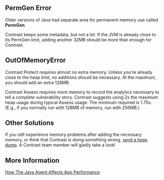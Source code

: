 <!--
title: "Reason For "OutOfMemoryError" When Running Contrast Java Agent"
description: "Explanation for the OutOfMemoryError"
tags: "troubleshoot java agent memory"
-->

## PermGen Error

Older versions of Java had separate area for permanent memory use called **PermGen**.

Contrast keeps some metadata, but not a lot. If the JVM is already close to its PermGen limit, adding another 32MB should be more than enough for Contrast. 

## OutOfMemoryError
 
Contrast Protect requires almost no extra memory. Unless you're already close to the heap limit, no additions should be necessary. At the maximum, you should add an extra 128MB.

Contrast Assess requires more memory to record the analytics necessary to tell a complete vulnerability story. Contrast suggests using 2x the maximum heap usage during typical Assess usage. The minimum required is 1.75x. (E.g., if you normally run with 128MB of memory, run with 256MB.)

## Other Solutions 

If you still experience memory problems after adding the necessary memory, or think that Contrast is doing something wrong, [send a heap dump](mailto:bugs@contrastsecurity.com). A Contrast team member will gladly take a look! 

## More Information

[How The Java Agent Affects App Performance](troubleshooting-javaapp.html#effect)

